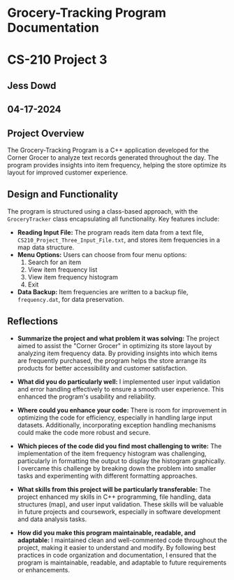 


# Grocery-Tracking Program Documentation
# CS-210 Project 3
## Jess Dowd
## 04-17-2024


## Project Overview

The Grocery-Tracking Program is a C++ application developed for the Corner Grocer to analyze text records generated throughout the day. The program provides insights into item frequency, helping the store optimize its layout for improved customer experience.

## Design and Functionality

The program is structured using a class-based approach, with the `GroceryTracker` class encapsulating all functionality. Key features include:

- **Reading Input File:** The program reads item data from a text file, `CS210_Project_Three_Input_File.txt`, and stores item frequencies in a map data structure.
- **Menu Options:** Users can choose from four menu options:
  1. Search for an item
  2. View item frequency list
  3. View item frequency histogram
  4. Exit
- **Data Backup:** Item frequencies are written to a backup file, `frequency.dat`, for data preservation.

## Reflections

- **Summarize the project and what problem it was solving:** The project aimed to assist the "Corner Grocer" in optimizing its store layout by analyzing item frequency data. By providing insights into which items are frequently purchased, the program helps the store arrange its products for better accessibility and customer satisfaction.

- **What did you do particularly well:** I implemented user input validation and error handling effectively to ensure a smooth user experience. This enhanced the program's usability and reliability.

- **Where could you enhance your code:** There is room for improvement in optimizing the code for efficiency, especially in handling large input datasets. Additionally, incorporating exception handling mechanisms could make the code more robust and secure.

- **Which pieces of the code did you find most challenging to write:** The implementation of the item frequency histogram was challenging, particularly in formatting the output to display the histogram graphically. I overcame this challenge by breaking down the problem into smaller tasks and experimenting with different formatting approaches.

- **What skills from this project will be particularly transferable:** The project enhanced my skills in C++ programming, file handling, data structures (map), and user input validation. These skills will be valuable in future projects and coursework, especially in software development and data analysis tasks.

- **How did you make this program maintainable, readable, and adaptable:** I maintained clean and well-commented code throughout the project, making it easier to understand and modify. By following best practices in code organization and documentation, I ensured that the program is maintainable, readable, and adaptable to future requirements or enhancements.

